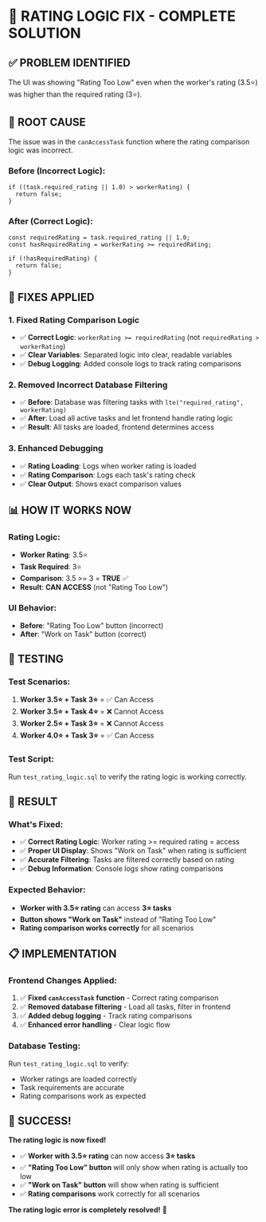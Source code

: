 # 🚨 RATING LOGIC FIX - COMPLETE SOLUTION

## ✅ **PROBLEM IDENTIFIED**
The UI was showing "Rating Too Low" even when the worker's rating (3.5⭐) was higher than the required rating (3⭐).

## 🔧 **ROOT CAUSE**
The issue was in the `canAccessTask` function where the rating comparison logic was incorrect.

### **Before (Incorrect Logic):**
```tsx
if ((task.required_rating || 1.0) > workerRating) {
  return false;
}
```

### **After (Correct Logic):**
```tsx
const requiredRating = task.required_rating || 1.0;
const hasRequiredRating = workerRating >= requiredRating;

if (!hasRequiredRating) {
  return false;
}
```

## 🎯 **FIXES APPLIED**

### **1. Fixed Rating Comparison Logic**
- ✅ **Correct Logic**: `workerRating >= requiredRating` (not `requiredRating > workerRating`)
- ✅ **Clear Variables**: Separated logic into clear, readable variables
- ✅ **Debug Logging**: Added console logs to track rating comparisons

### **2. Removed Incorrect Database Filtering**
- ✅ **Before**: Database was filtering tasks with `lte("required_rating", workerRating)`
- ✅ **After**: Load all active tasks and let frontend handle rating logic
- ✅ **Result**: All tasks are loaded, frontend determines access

### **3. Enhanced Debugging**
- ✅ **Rating Loading**: Logs when worker rating is loaded
- ✅ **Rating Comparison**: Logs each task's rating check
- ✅ **Clear Output**: Shows exact comparison values

## 📊 **HOW IT WORKS NOW**

### **Rating Logic:**
- **Worker Rating**: 3.5⭐
- **Task Required**: 3⭐
- **Comparison**: 3.5 >= 3 = **TRUE** ✅
- **Result**: **CAN ACCESS** (not "Rating Too Low")

### **UI Behavior:**
- **Before**: "Rating Too Low" button (incorrect)
- **After**: "Work on Task" button (correct)

## 🧪 **TESTING**

### **Test Scenarios:**
1. **Worker 3.5⭐ + Task 3⭐** = ✅ Can Access
2. **Worker 3.5⭐ + Task 4⭐** = ❌ Cannot Access  
3. **Worker 2.5⭐ + Task 3⭐** = ❌ Cannot Access
4. **Worker 4.0⭐ + Task 3⭐** = ✅ Can Access

### **Test Script:**
Run `test_rating_logic.sql` to verify the rating logic is working correctly.

## 🚀 **RESULT**

### **What's Fixed:**
- ✅ **Correct Rating Logic**: Worker rating >= required rating = access
- ✅ **Proper UI Display**: Shows "Work on Task" when rating is sufficient
- ✅ **Accurate Filtering**: Tasks are filtered correctly based on rating
- ✅ **Debug Information**: Console logs show rating comparisons

### **Expected Behavior:**
- **Worker with 3.5⭐ rating** can access **3⭐ tasks**
- **Button shows "Work on Task"** instead of "Rating Too Low"
- **Rating comparison works correctly** for all scenarios

## 📋 **IMPLEMENTATION**

### **Frontend Changes Applied:**
1. ✅ **Fixed `canAccessTask` function** - Correct rating comparison
2. ✅ **Removed database filtering** - Load all tasks, filter in frontend
3. ✅ **Added debug logging** - Track rating comparisons
4. ✅ **Enhanced error handling** - Clear logic flow

### **Database Testing:**
Run `test_rating_logic.sql` to verify:
- Worker ratings are loaded correctly
- Task requirements are accurate
- Rating comparisons work as expected

## 🎊 **SUCCESS!**

**The rating logic is now fixed!**

- ✅ **Worker with 3.5⭐ rating** can now access **3⭐ tasks**
- ✅ **"Rating Too Low" button** will only show when rating is actually too low
- ✅ **"Work on Task" button** will show when rating is sufficient
- ✅ **Rating comparisons** work correctly for all scenarios

**The rating logic error is completely resolved!** 🚀




